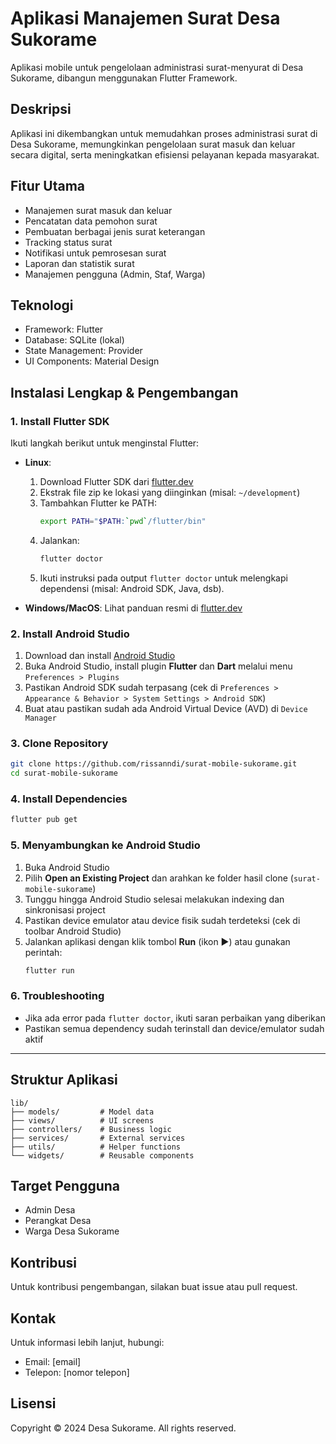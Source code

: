 # Aplikasi Manajemen Surat Desa Sukorame

Aplikasi mobile untuk pengelolaan administrasi surat-menyurat di Desa Sukorame, dibangun menggunakan Flutter Framework.

## Deskripsi
Aplikasi ini dikembangkan untuk memudahkan proses administrasi surat di Desa Sukorame, memungkinkan pengelolaan surat masuk dan keluar secara digital, serta meningkatkan efisiensi pelayanan kepada masyarakat.

## Fitur Utama
- Manajemen surat masuk dan keluar
- Pencatatan data pemohon surat
- Pembuatan berbagai jenis surat keterangan
- Tracking status surat
- Notifikasi untuk pemrosesan surat
- Laporan dan statistik surat
- Manajemen pengguna (Admin, Staf, Warga)

## Teknologi
- Framework: Flutter
- Database: SQLite (lokal)
- State Management: Provider
- UI Components: Material Design


## Instalasi Lengkap & Pengembangan

### 1. Install Flutter SDK

Ikuti langkah berikut untuk menginstal Flutter:

- **Linux**:
  1. Download Flutter SDK dari [flutter.dev](https://docs.flutter.dev/get-started/install/linux)
  2. Ekstrak file zip ke lokasi yang diinginkan (misal: `~/development`)
  3. Tambahkan Flutter ke PATH:
     ```bash
     export PATH="$PATH:`pwd`/flutter/bin"
     ```
  4. Jalankan:
     ```bash
     flutter doctor
     ```
  5. Ikuti instruksi pada output `flutter doctor` untuk melengkapi dependensi (misal: Android SDK, Java, dsb).

- **Windows/MacOS**: Lihat panduan resmi di [flutter.dev](https://docs.flutter.dev/get-started/install)

### 2. Install Android Studio

1. Download dan install [Android Studio](https://developer.android.com/studio)
2. Buka Android Studio, install plugin **Flutter** dan **Dart** melalui menu `Preferences > Plugins`
3. Pastikan Android SDK sudah terpasang (cek di `Preferences > Appearance & Behavior > System Settings > Android SDK`)
4. Buat atau pastikan sudah ada Android Virtual Device (AVD) di `Device Manager`

### 3. Clone Repository

```bash
git clone https://github.com/rissanndi/surat-mobile-sukorame.git
cd surat-mobile-sukorame
```

### 4. Install Dependencies

```bash
flutter pub get
```

### 5. Menyambungkan ke Android Studio

1. Buka Android Studio
2. Pilih **Open an Existing Project** dan arahkan ke folder hasil clone (`surat-mobile-sukorame`)
3. Tunggu hingga Android Studio selesai melakukan indexing dan sinkronisasi project
4. Pastikan device emulator atau device fisik sudah terdeteksi (cek di toolbar Android Studio)
5. Jalankan aplikasi dengan klik tombol **Run** (ikon ▶️) atau gunakan perintah:
   ```bash
   flutter run
   ```

### 6. Troubleshooting

- Jika ada error pada `flutter doctor`, ikuti saran perbaikan yang diberikan
- Pastikan semua dependency sudah terinstall dan device/emulator sudah aktif

---

## Struktur Aplikasi

```
lib/
├── models/         # Model data
├── views/          # UI screens
├── controllers/    # Business logic
├── services/       # External services
├── utils/          # Helper functions
└── widgets/        # Reusable components
```

## Target Pengguna
- Admin Desa
- Perangkat Desa
- Warga Desa Sukorame

## Kontribusi
Untuk kontribusi pengembangan, silakan buat issue atau pull request.

## Kontak
Untuk informasi lebih lanjut, hubungi:
- Email: [email]
- Telepon: [nomor telepon]

## Lisensi
Copyright © 2024 Desa Sukorame. All rights reserved.
